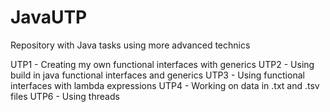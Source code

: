 # JavaUTP
Repository with Java tasks using more advanced technics

UTP1 - Creating my own functional interfaces with generics
UTP2 - Using build in java functional interfaces and generics
UTP3 - Using functional interfaces with lambda expressions
UTP4 - Working on data in .txt and .tsv files
UTP6 - Using threads
